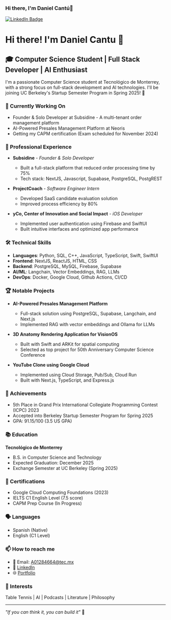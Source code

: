 ### Hi there, I'm Daniel Cantú👋

<div id="header" align="left">


<div id="badges" align="left">
  <a href="your-linkedin-URL">
    <img src="https://img.shields.io/badge/LinkedIn-blue?style=for-the-badge&logo=linkedin&logoColor=white" alt="LinkedIn Badge"/>
  </a>

  

# Hi there! I'm Daniel Cantu 👋

## 🎓 Computer Science Student | Full Stack Developer | AI Enthusiast

I'm a passionate Computer Science student at Tecnológico de Monterrey, with a strong focus on full-stack development and AI technologies. I'll be joining UC Berkeley's Startup Semester Program in Spring 2025! 🚀

### 🔭 Currently Working On
- Founder & Solo Developer at Subsidine - A multi-tenant order management platform
- AI-Powered Presales Management Platform at Neoris
- Getting my CAPM certification (Exam scheduled for November 2024)

### 💼 Professional Experience
- **Subsidine** - *Founder & Solo Developer*
  - Built a full-stack platform that reduced order processing time by 75%
  - Tech stack: NextJS, Javascript, Supabase, PostgreSQL, PostgREST
  
- **ProjectCoach** - *Software Engineer Intern*
  - Developed SaaS candidate evaluation solution
  - Improved process efficiency by 80%
  
- **yCo, Center of Innovation and Social Impact** - *iOS Developer*
  - Implemented user authentication using Firebase and SwiftUI
  - Built intuitive interfaces and optimized app performance

### 🛠️ Technical Skills
- **Languages**: Python, SQL, C++, JavaScript, TypeScript, Swift, SwiftUI
- **Frontend**: NextJS, ReactJS, HTML, CSS
- **Backend**: PostgreSQL, MySQL, Firebase, Supabase
- **AI/ML**: Langchain, Vector Embeddings, RAG, LLMs
- **DevOps**: Docker, Google Cloud, Github Actions, CI/CD

### 🏆 Notable Projects
- **AI-Powered Presales Management Platform**
  - Full-stack solution using PostgreSQL, Supabase, Langchain, and Next.js
  - Implemented RAG with vector embeddings and Ollama for LLMs

- **3D Anatomy Rendering Application for VisionOS**
  - Built with Swift and ARKit for spatial computing
  - Selected as top project for 50th Anniversary Computer Science Conference

- **YouTube Clone using Google Cloud**
  - Implemented using Cloud Storage, Pub/Sub, Cloud Run
  - Built with Next.js, TypeScript, and Express.js

### 🎯 Achievements
- 5th Place in Grand Prix International Collegiate Programming Contest (ICPC) 2023
- Accepted into Berkeley Startup Semester Program for Spring 2025
- GPA: 91.15/100 (3.5 US GPA)

### 📚 Education
**Tecnológico de Monterrey**
- B.S. in Computer Science and Technology
- Expected Graduation: December 2025
- Exchange Semester at UC Berkeley (Spring 2025)

### 🌟 Certifications
- Google Cloud Computing Foundations (2023)
- IELTS C1 English Level (7.5 score)
- CAPM Prep Course (In Progress)

### 🗣️ Languages
- Spanish (Native)
- English (C1 Level)

### 📫 How to reach me
- 📧 Email: A01284664@tec.mx
- 💼 [LinkedIn](https://www.linkedin.com/in/jos%C3%A9-daniel-cant%C3%BA-cant%C3%BA-8a5910242)
- 🌐 [Portfolio](https://endearing-toffee-de1f41.netlify.app/)

### 🎯 Interests
Table Tennis | AI | Podcasts | Literature | Philosophy

---
*"If you can think it, you can build it"* 🚀
